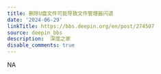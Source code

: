 ```yaml
---
title: 删除U盘文件可能导致文件管理器闪退
date: '2024-06-29'
linkTitle: https://bbs.deepin.org/en/post/274507
source: deepin_bbs
description:  深度之家 
disable_comments: true
---
```

NA
